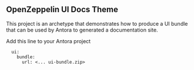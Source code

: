 ## OpenZeppelin UI Docs Theme

This project is an archetype that demonstrates how to produce a UI bundle that can be used by Antora to generated a documentation site.

Add this line to your Antora project

```
  ui:
    bundle:
      url: <... ui-bundle.zip>
```
